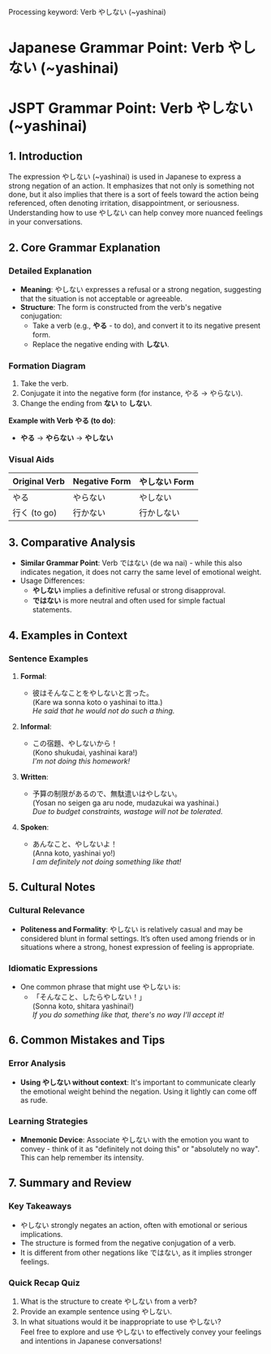 Processing keyword: Verb やしない (~yashinai)
# Japanese Grammar Point: Verb やしない (~yashinai)
# JSPT Grammar Point: Verb やしない (~yashinai)
## 1. Introduction
The expression やしない (~yashinai) is used in Japanese to express a strong negation of an action. It emphasizes that not only is something not done, but it also implies that there is a sort of feels toward the action being referenced, often denoting irritation, disappointment, or seriousness. Understanding how to use やしない can help convey more nuanced feelings in your conversations.
## 2. Core Grammar Explanation
### Detailed Explanation
- **Meaning**: やしない expresses a refusal or a strong negation, suggesting that the situation is not acceptable or agreeable.
- **Structure**: The form is constructed from the verb's negative conjugation: 
  - Take a verb (e.g., **やる** - to do), and convert it to its negative present form. 
  - Replace the negative ending with **しない**.
  
### Formation Diagram
1. Take the verb.
2. Conjugate it into the negative form (for instance, やる → やらない).
3. Change the ending from **ない** to **しない**.
  
**Example with Verb やる (to do)**:
- **やる** → **やらない** → **やしない**
### Visual Aids
| Original Verb | Negative Form | やしない Form |
|----------------|---------------|-----------------|
| やる           | やらない      | やしない         |
| 行く (to go)   | 行かない      | 行かしない       |
  
## 3. Comparative Analysis
- **Similar Grammar Point**: Verb ではない (de wa nai) - while this also indicates negation, it does not carry the same level of emotional weight. 
- Usage Differences:
  - **やしない** implies a definitive refusal or strong disapproval.
  - **ではない** is more neutral and often used for simple factual statements.
## 4. Examples in Context
### Sentence Examples
1. **Formal**: 
   - 彼はそんなことをやしないと言った。  
   (Kare wa sonna koto o yashinai to itta.)  
   *He said that he would not do such a thing.*
  
2. **Informal**: 
   - この宿題、やしないから！  
   (Kono shukudai, yashinai kara!)  
   *I'm not doing this homework!*
  
3. **Written**: 
   - 予算の制限があるので、無駄遣いはやしない。  
   (Yosan no seigen ga aru node, mudazukai wa yashinai.)  
   *Due to budget constraints, wastage will not be tolerated.*
  
4. **Spoken**: 
   - あんなこと、やしないよ！  
   (Anna koto, yashinai yo!)  
   *I am definitely not doing something like that!*
## 5. Cultural Notes
### Cultural Relevance
- **Politeness and Formality**: やしない is relatively casual and may be considered blunt in formal settings. It’s often used among friends or in situations where a strong, honest expression of feeling is appropriate.
  
### Idiomatic Expressions
- One common phrase that might use やしない is:  
  - 「そんなこと、したらやしない！」  
  (Sonna koto, shitara yashinai!)  
  *If you do something like that, there's no way I’ll accept it!*
## 6. Common Mistakes and Tips
### Error Analysis
- **Using やしない without context**: It's important to communicate clearly the emotional weight behind the negation. Using it lightly can come off as rude.
  
### Learning Strategies
- **Mnemonic Device**: Associate やしない with the emotion you want to convey - think of it as "definitely not doing this" or "absolutely no way". This can help remember its intensity.
## 7. Summary and Review
### Key Takeaways
- やしない strongly negates an action, often with emotional or serious implications.
- The structure is formed from the negative conjugation of a verb.
- It is different from other negations like ではない, as it implies stronger feelings.
### Quick Recap Quiz
1. What is the structure to create やしない from a verb?  
2. Provide an example sentence using やしない.  
3. In what situations would it be inappropriate to use やしない?   
Feel free to explore and use やしない to effectively convey your feelings and intentions in Japanese conversations!

